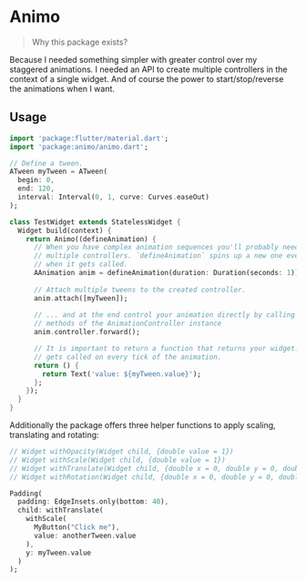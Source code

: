 # Animo

> Why this package exists?

Because I needed something simpler with greater control over my staggered animations. I needed an API to create multiple controllers in the context of a single widget. And of course the power to start/stop/reverse the animations when I want.

## Usage

```dart
import 'package:flutter/material.dart';
import 'package:animo/animo.dart';

// Define a tween.
ATween myTween = ATween(
  begin: 0,
  end: 120,
  interval: Interval(0, 1, curve: Curves.easeOut)
);

class TestWidget extends StatelessWidget {
  Widget build(context) {
    return Animo((defineAnimation) {
      // When you have complex animation sequences you'll probably need
      // multiple controllers. `defineAnimation` spins up a new one every time
      // when it gets called.
      AAnimation anim = defineAnimation(duration: Duration(seconds: 1));
      
      // Attach multiple tweens to the created controller.
      anim.attach([myTween]);
      
      // ... and at the end control your animation directly by calling forward, reverse, stop
      // methods of the AnimationController instance
      anim.controller.forward();

      // It is important to return a function that returns your widget. This function gets
      // gets called on every tick of the animation.
      return () {
        return Text('value: ${myTween.value}');
      };
    });
  }
}
```

Additionally the package offers three helper functions to apply scaling, translating and rotating:

```dart
// Widget withOpacity(Widget child, {double value = 1})
// Widget withScale(Widget child, {double value = 1})
// Widget withTranslate(Widget child, {double x = 0, double y = 0, double z = 0})
// Widget withRotation(Widget child, {double x = 0, double y = 0, double z = 0})

Padding(
  padding: EdgeInsets.only(bottom: 40),
  child: withTranslate(
    withScale(
      MyButton("Click me"),
      value: anotherTween.value
    ),
    y: myTween.value
  )
);
```





